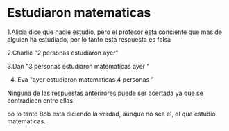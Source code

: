 # Estudiaron matematicas 

1.Alicia dice que nadie estudio, pero el profesor esta conciente que mas de alguien ha estudiado, por lo tanto esta respuesta es falsa 

2.Charlie "2 personas estudiaron ayer" 

3.Dan "3 personas estudiaron matematicas ayer "

4. Eva "ayer estudiaron matematicas 4 personas "

Ninguna de las respuestas anterirores puede ser acertada ya que se contradicen entre ellas

po lo tanto Bob esta diciendo la verdad, aunque  no sea el, el que estudio matematicas. 

